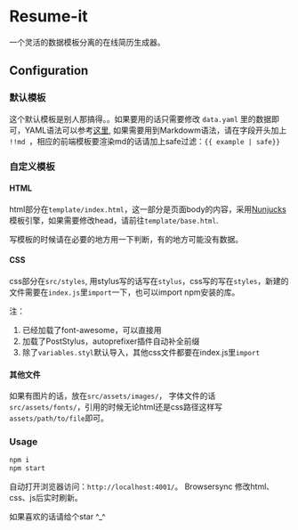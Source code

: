 Resume-it
======
一个灵活的数据模板分离的在线简历生成器。
## Configuration
### 默认模板

这个默认模板是别人那搞得。。如果要用的话只需要修改 `data.yaml` 里的数据即可，YAML语法可以参考[这里](http://www.ruanyifeng.com/blog/2016/07/yaml.html), 如果需要用到Markdowm语法，请在字段开头加上 `!!md `，相应的前端模板要渲染md的话请加上safe过滤：`{{ example | safe}}`

### 自定义模板
#### HTML
html部分在`template/index.html`，这一部分是页面body的内容，采用[Nunjucks](https://mozilla.github.io/nunjucks/)模板引擎，如果需要修改head，请前往`template/base.html`.

写模板的时候请在必要的地方用一下判断，有的地方可能没有数据。

#### CSS

css部分在`src/styles`, 用stylus写的话写在`stylus`，css写的写在`styles`，新建的文件需要在`index.js`里`import`一下，也可以import npm安装的库。

注：
1. 已经加载了font-awesome，可以直接用
2. 加载了PostStylus，autoprefixer插件自动补全前缀
3. 除了`variables.styl`默认导入，其他css文件都要在index.js里`import`

#### 其他文件

如果有图片的话，放在`src/assets/images/`， 字体文件的话`src/assets/fonts/`，引用的时候无论html还是css路径这样写`assets/path/to/file`即可。

### Usage

```javascript
npm i
npm start
```
自动打开浏览器访问：`http://localhost:4001/`。
Browsersync 修改html、css、js后实时刷新。

如果喜欢的话请给个star ^_^